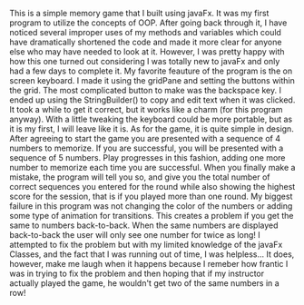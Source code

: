 This is a simple memory game that I built using javaFx. It was my first program to utilize the concepts of OOP. After going back through it, I have noticed several improper uses of my methods and variables which could have dramatically shortened the code and made it more clear for anyone else who may have needed to look at it. However, I was pretty happy with how this one turned out considering I was totally new to javaFx and only had a few days to complete it.
My favorite feauture of the program is the on screen keyboard. I made it using the gridPane and setting the buttons within the grid. The most complicated button to make was the backspace key. I ended up using the StringBuilder() to copy and edit text when it was clicked. It took a while to get it correct, but it works like a charm (for this program anyway). With a little tweaking the keyboard could be more portable, but as it is my first, I will leave like it is. 
As for the game, it is quite simple in design. After agreeing to start the game you are presented with a sequence of 4 numbers to memorize. If you are successful, you will be presented with a sequence of 5 numbers. Play progresses in this fashion, adding one more number to memorize each time you are successful. When you finally make a mistake, the program will tell you so, and give you the total number of correct sequences you entered for the round while also showing the highest score for the session, that is if you played more than one round. 
My biggest failure in this program was not changing the color of the numbers or adding some type of animation for transitions. This creates a problem if you get the same to numbers back-to-back. When the same numbers are displayed back-to-back the user will only see one number for twice as long! I attempted to fix the problem but with my limited knowledge of the javaFx Classes, and the fact that I was running out of time, I was helpless... It does, however, make me laugh when it happens because I remeber how frantic I was in trying to fix the problem and then hoping that if my instructor actually played the game, he wouldn't get two of the same numbers in a row! 
